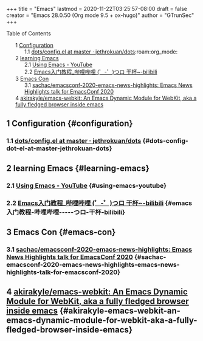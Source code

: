 +++
title = "Emacs"
lastmod = 2020-11-22T03:25:57-08:00
draft = false
creator = "Emacs 28.0.50 (Org mode 9.5 + ox-hugo)"
author = "GTrunSec"
+++

<style>
  .ox-hugo-toc ul {
    list-style: none;
  }
</style>
<div class="ox-hugo-toc toc">
<div></div>

<div class="heading">Table of Contents</div>

- <span class="section-num">1</span> [Configuration](#configuration)
    - <span class="section-num">1.1</span> [dots/config.el at master · jethrokuan/dots](#dots-config-dot-el-at-master-jethrokuan-dots):roam:org_mode:
- <span class="section-num">2</span> [learning Emacs](#learning-emacs)
    - <span class="section-num">2.1</span> [Using Emacs - YouTube](#using-emacs-youtube)
    - <span class="section-num">2.2</span> [Emacs入门教程\_哔哩哔哩 (゜-゜)つロ 干杯~-bilibili](#emacs入门教程-哔哩哔哩-----つロ-干杯-bilibili)
- <span class="section-num">3</span> [Emacs Con](#emacs-con)
    - <span class="section-num">3.1</span> [sachac/emacsconf-2020-emacs-news-highlights: Emacs News Highlights talk for EmacsConf 2020](#sachac-emacsconf-2020-emacs-news-highlights-emacs-news-highlights-talk-for-emacsconf-2020)
- <span class="section-num">4</span> [akirakyle/emacs-webkit: An Emacs Dynamic Module for WebKit, aka a fully fledged browser inside emacs](#akirakyle-emacs-webkit-an-emacs-dynamic-module-for-webkit-aka-a-fully-fledged-browser-inside-emacs)

</div>
<!--endtoc-->



## <span class="section-num">1</span> Configuration {#configuration}


### <span class="section-num">1.1</span> [dots/config.el at master · jethrokuan/dots](https://github.com/jethrokuan/dots/blob/master/.doom.d/config.el) {#dots-config-dot-el-at-master-jethrokuan-dots}


## <span class="section-num">2</span> learning Emacs {#learning-emacs}


### <span class="section-num">2.1</span> [Using Emacs - YouTube](https://www.youtube.com/playlist?list=PL9KxKa8NpFxIcNQa9js7dQQIHc81b0-Xg) {#using-emacs-youtube}


### <span class="section-num">2.2</span> [Emacs入门教程\_哔哩哔哩 (゜-゜)つロ 干杯~-bilibili](https://www.bilibili.com/video/BV1Pz4y1y7p9?p=1&share%5Fmedium=android&share%5Fplat=android&share%5Fsource=COPY&share%5Ftag=s%5Fi&timestamp=1604203132&unique%5Fk=3l72PN) {#emacs入门教程-哔哩哔哩-----つロ-干杯-bilibili}


## <span class="section-num">3</span> Emacs Con {#emacs-con}


### <span class="section-num">3.1</span> [sachac/emacsconf-2020-emacs-news-highlights: Emacs News Highlights talk for EmacsConf 2020](https://github.com/sachac/emacsconf-2020-emacs-news-highlights) {#sachac-emacsconf-2020-emacs-news-highlights-emacs-news-highlights-talk-for-emacsconf-2020}


## <span class="section-num">4</span> [akirakyle/emacs-webkit: An Emacs Dynamic Module for WebKit, aka a fully fledged browser inside emacs](https://github.com/akirakyle/emacs-webkit) {#akirakyle-emacs-webkit-an-emacs-dynamic-module-for-webkit-aka-a-fully-fledged-browser-inside-emacs}
